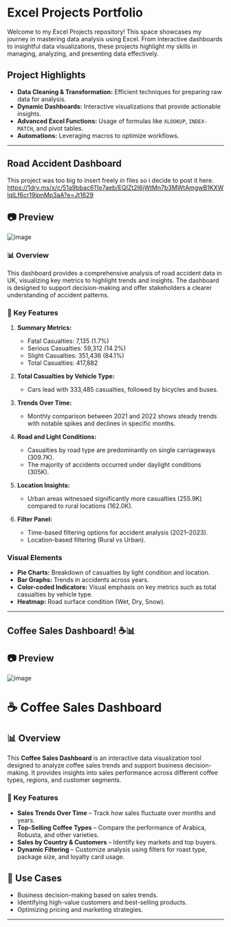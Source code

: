 # Excel Projects Portfolio

Welcome to my Excel Projects repository! This space showcases my journey in mastering data analysis using Excel. From interactive dashboards to insightful data visualizations, these projects highlight my skills in managing, analyzing, and presenting data effectively.

## Project Highlights
- **Data Cleaning & Transformation:** Efficient techniques for preparing raw data for analysis.
- **Dynamic Dashboards:** Interactive visualizations that provide actionable insights.
- **Advanced Excel Functions:** Usage of formulas like `XLOOKUP`, `INDEX-MATCH`, and pivot tables.
- **Automations:** Leveraging macros to optimize workflows.

---

## Road Accident Dashboard
This project was too big to insert freely in files so i decide to post it here.
https://1drv.ms/x/c/51a9bbac611e7aeb/EQIZt2I6jWtMn7b3MWtAmgwB1KXWlqILf6cr19jpnMp3aA?e=Jt1629

## 📷 Preview 
![image](https://github.com/user-attachments/assets/93e7a735-43e0-4770-bf2e-93732928e92e)

### 📊 Overview
This dashboard provides a comprehensive analysis of road accident data in UK, visualizing key metrics to highlight trends and insights. The dashboard is designed to support decision-making and offer stakeholders a clearer understanding of accident patterns.

### 🚀 Key Features
1. **Summary Metrics:**
   - Fatal Casualties: 7,135 (1.7%)
   - Serious Casualties: 59,312 (14.2%)
   - Slight Casualties: 351,436 (84.1%)
   - Total Casualties: 417,882

2. **Total Casualties by Vehicle Type:**
   - Cars lead with 333,485 casualties, followed by bicycles and buses.

3. **Trends Over Time:**
   - Monthly comparison between 2021 and 2022 shows steady trends with notable spikes and declines in specific months.

4. **Road and Light Conditions:**
   - Casualties by road type are predominantly on single carriageways (309.7K).
   - The majority of accidents occurred under daylight conditions (305K).

5. **Location Insights:**
   - Urban areas witnessed significantly more casualties (255.9K) compared to rural locations (162.0K).

6. **Filter Panel:**
   - Time-based filtering options for accident analysis (2021–2023).
   - Location-based filtering (Rural vs Urban).

### Visual Elements
- **Pie Charts:** Breakdown of casualties by light condition and location.
- **Bar Graphs:** Trends in accidents across years.
- **Color-coded Indicators:** Visual emphasis on key metrics such as total casualties by vehicle type.
- **Heatmap:** Road surface condition (Wet, Dry, Snow).

---

## Coffee Sales Dashboard! ☕📊

## 📷 Preview 
![image](https://github.com/user-attachments/assets/33709d1a-c76f-4cad-8fa9-e4fe0a54a3f8)

# ☕ Coffee Sales Dashboard  

## 📊 Overview  
This **Coffee Sales Dashboard** is an interactive data visualization tool designed to analyze coffee sales trends and support business decision-making. It provides insights into sales performance across different coffee types, regions, and customer segments.  

### 🚀 Key Features  
- **Sales Trends Over Time** – Track how sales fluctuate over months and years.  
- **Top-Selling Coffee Types** – Compare the performance of Arabica, Robusta, and other varieties.  
- **Sales by Country & Customers** – Identify key markets and top buyers.  
- **Dynamic Filtering** – Customize analysis using filters for roast type, package size, and loyalty card usage.  

## 🎯 Use Cases  
- Business decision-making based on sales trends.  
- Identifying high-value customers and best-selling products.  
- Optimizing pricing and marketing strategies.   

---


